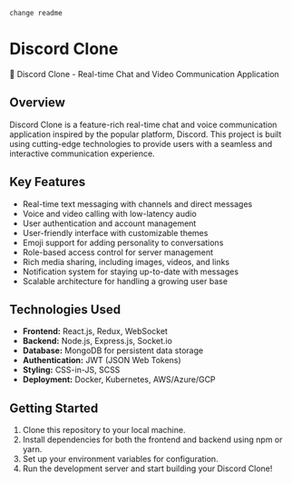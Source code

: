 `change readme`

# Discord Clone

🚀 Discord Clone - Real-time Chat and Video Communication Application

## Overview

Discord Clone is a feature-rich real-time chat and voice communication application inspired by the popular platform, Discord. This project is built using cutting-edge technologies to provide users with a seamless and interactive communication experience.

## Key Features

- Real-time text messaging with channels and direct messages
- Voice and video calling with low-latency audio
- User authentication and account management
- User-friendly interface with customizable themes
- Emoji support for adding personality to conversations
- Role-based access control for server management
- Rich media sharing, including images, videos, and links
- Notification system for staying up-to-date with messages
- Scalable architecture for handling a growing user base

## Technologies Used

- **Frontend:** React.js, Redux, WebSocket
- **Backend:** Node.js, Express.js, Socket.io
- **Database:** MongoDB for persistent data storage
- **Authentication:** JWT (JSON Web Tokens)
- **Styling:** CSS-in-JS, SCSS
- **Deployment:** Docker, Kubernetes, AWS/Azure/GCP

## Getting Started

1. Clone this repository to your local machine.
2. Install dependencies for both the frontend and backend using npm or yarn.
3. Set up your environment variables for configuration.
4. Run the development server and start building your Discord Clone!
